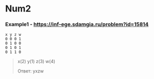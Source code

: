 # Num2
### Example1 - https://inf-ege.sdamgia.ru/problem?id=15814
```
x y z w
0 0 0 1
0 1 0 0
0 1 0 1
0 1 1 0
```
> x(2) y(1) z(3) w(4)
> 
> Ответ: yxzw